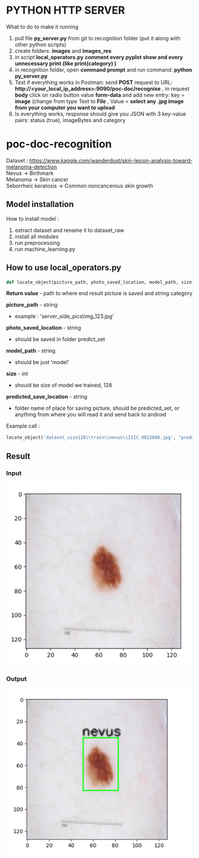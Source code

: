 # PYTHON HTTP SERVER
What to do to make it running
1. pull file <b>py_server.py</b> from git to recognition folder (put it along with other python scripts)<br/>
2. create folders: <b>images</b> and <b>images_res</b><br/>
3. in script <b>local_operators.py</b> <b>comment every pyplot show and every unnecessary print (like print(category) )</b>
3. in recognition folder, open <b>command prompt</b> and run command: <b>python py_server.py</b><br/>
4. Test if everything works in Postman: send <b>POST</b> request to URL: <b>http://<your_local_ip_address>:9090/poc-doc/recognise</b>  , in request <b>body</b> click on radio button value <b>form-data</b> and add new entry: key = <b>image</b> (change from type Text to <b>File</b> , Value = <b>select any .jpg image from your computer you want to upload</b><br/>
5. Is everything works, response should give you JSON with 3 key-value pairs: status (true), imageBytes and category

# poc-doc-recognition

Dataset : https://www.kaggle.com/wanderdust/skin-lesion-analysis-toward-melanoma-detection<br/>
Nevus -> Birthmark<br/>
Melanoma -> Skin cancer<br/>
Seborrheic keratosis -> Common noncancerous skin growth<br/>

## Model installation 

How to install model :
1. extract dataset and rename it to dataset_raw<br/>
2. install all modules<br/>
3. run preprocessing<br/>
4. run machine_learning.py<br/>

## How to use local_operators.py
```python
def locate_object(picture_path, photo_saved_location, model_path, size, predicted_save_location)
```
**Return value** - path to where end result picture is saved and string category<br/>

**picture_path** - string <br/>
* example : 'server_side_pics\\img_123.jpg'<br/>

**photo_saved_location** - string<br/>
* should be saved in folder predict_set<br/>

**model_path** - string<br/>
* should be just 'model'<br/>

**size** - int<br/>
* should be size of model we trained, 128<br/>

**predicted_save_location** - string<br/>
* folder name of place for saving picture, should be predicted_set, or anything from where you will read it and send back to android</br>

Example call : 
```python
locate_object('dataset_size128\\train\\nevus\\ISIC_0012680.jpg', "predict_set", "model", 128, "predicted_set")
```
## Result
### Input
![Input](https://github.com/JanaJankovic/poc-doc-recognition/blob/master/screenshots/Screenshot_1.jpg)
### Output
![Output](https://github.com/JanaJankovic/poc-doc-recognition/blob/master/screenshots/Screenshot_2.jpg)

